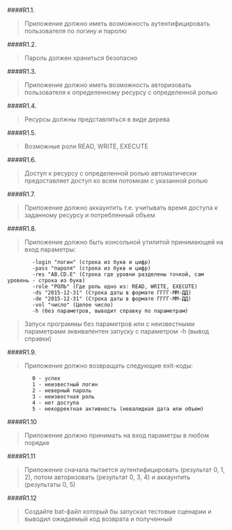 ####R1.1. 
>Приложение должно иметь возможность аутентифицировать пользователя по логину и паролю

####R1.2. 
>Пароль должен храниться безопасно


####R1.3. 
>Приложение должно иметь возможность авторизовать пользователя к определенному ресурсу с определенной ролью


####R1.4. 
>Ресурсы должны представляться в виде дерева


####R1.5. 
>Возможные роли READ, WRITE, EXECUTE


####R1.6. 
 >Доступ к ресурсу с определенной ролью автоматически предоставляет доступ ко всем потомкам с указанной ролью


####R1.7. 
>Приложение должно аккаунтить т.е. учитывать время доступа к заданному ресурсу и потребленный объем


####R1.8. 
>Приложение должно быть консольной утилитой принимающей на вход параметры:
```
        -login "логин" (строка из букв и цифр)
        -pass "пароля" (строка из букв и цифр)
        -res "AB.CD.E" (Строка где уровни разделены точкой, сам уровень - строка из букв)
        -role "РОЛЬ" (Где роль одно из: READ, WRITE, EXECUTE)
        -ds "2015-12-31" (Строка даты в формате ГГГГ-ММ-ДД)
        -de "2015-12-31" (Строка даты в формате ГГГГ-ММ-ДД)
        -vol "число" (Целое число)
        -h (без параметров, выводит справку по параметрам)
```
>Запуск программы без параметров или с неизвестными параметрами эквивалентен запуску с параметром -h (вывод справки)

####R1.9. 
>Приложение должно возвращать следующие exit-коды:
```
        0 - успех
        1 - неизвестный логин
        2 - неверный пароль
        3 - неизвестная роль
        4 - нет доступа
        5 - некорректная активность (невалидная дата или объем)
```

####R1.10 
>Приложение должно принимать на вход параметры в любом порядке


####R1.11 
>Приложение сначала пытается аутентифицировать (результат 0, 1, 2), потом авторизовать (результат 0, 3, 4) и аккаунтить (результаты 0, 5)


####R1.12 
>Создайте bat-файл который бы запускал тестовые сценарии и выводил ожидаемый код возврата и полученный
